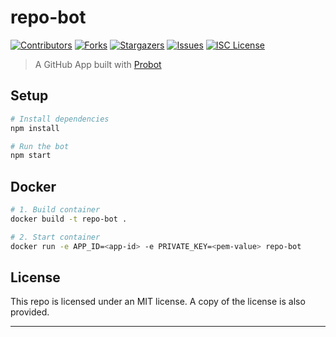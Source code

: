 # repo-bot

[![Contributors][contributors-shield]][contributors-url]
[![Forks][forks-shield]][forks-url]
[![Stargazers][stars-shield]][stars-url]
[![Issues][issues-shield]][issues-url]
[![ISC License][license-shield]][license-url]

> A GitHub App built with [Probot](https://github.com/probot/probot)

## Setup

```sh
# Install dependencies
npm install

# Run the bot
npm start
```

## Docker

```sh
# 1. Build container
docker build -t repo-bot .

# 2. Start container
docker run -e APP_ID=<app-id> -e PRIVATE_KEY=<pem-value> repo-bot
```

## License

This repo is licensed under an MIT license. A copy of the license is also provided.

---

[contributors-shield]: https://img.shields.io/github/contributors/jordandarlington-org/test-approval-bot.svg?style=for-the-badge
[contributors-url]: https://github.com/jordandarlington-org
[forks-shield]: https://img.shields.io/github/forks/jordandarlington-org/test-approval-bot.svg?style=for-the-badge
[forks-url]: https://github.com/jordandarlington-org/test-approval-bot/network/members
[stars-shield]: https://img.shields.io/github/stars/jordandarlington-org/test-approval-bot.svg?style=for-the-badge
[stars-url]: https://github.com/jordandarlington-org/test-approval-bot/stargazers
[issues-shield]: https://img.shields.io/github/issues/jordandarlington-org/test-approval-bot.svg?style=for-the-badge
[issues-url]: https://github.com/jordandarlington-org/test-approval-bot/issues
[license-shield]: https://img.shields.io/github/license/jordandarlington-org/test-approval-bot.svg?style=for-the-badge
[license-url]: https://github.com/jordandarlington-org/test-approval-bot/blob/main/LICENSE
